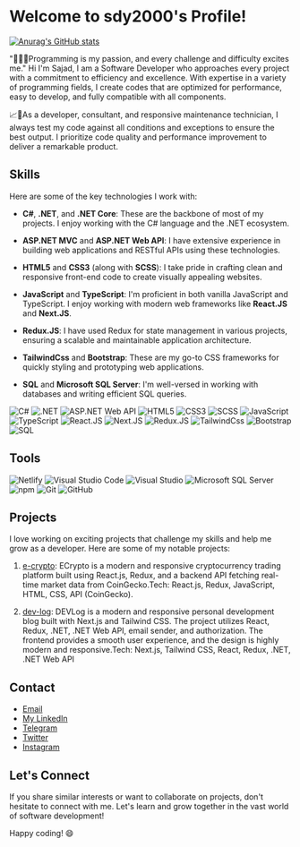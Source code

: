 # Welcome to sdy2000's Profile!
[![Anurag's GitHub stats](https://github-readme-stats.vercel.app/api?username=sdy2000&hide=stars,issues,contribs&theme=tokyonight)](https://github.com/anuraghazra/github-readme-stats)

"👨‍💻🔥Programming is my passion, and every challenge and difficulty excites me."
Hi I'm Sajad, I am a Software Developer who approaches every project with a commitment to efficiency and excellence. With expertise in a variety of programming fields, I create codes that are optimized for performance, easy to develop, and fully compatible with all components.

📈💯As a developer, consultant, and responsive maintenance technician, I always test my code against all conditions and exceptions to ensure the best output. I prioritize code quality and performance improvement to deliver a remarkable product.

## Skills

Here are some of the key technologies I work with:

- **C#**, **.NET**, and **.NET Core**: These are the backbone of most of my projects. I enjoy working with the C# language and the .NET ecosystem.

- **ASP.NET MVC** and **ASP.NET Web API**: I have extensive experience in building web applications and RESTful APIs using these technologies.

- **HTML5** and **CSS3** (along with **SCSS**): I take pride in crafting clean and responsive front-end code to create visually appealing websites.

- **JavaScript** and **TypeScript**: I'm proficient in both vanilla JavaScript and TypeScript. I enjoy working with modern web frameworks like **React.JS** and **Next.JS**.

- **Redux.JS**: I have used Redux for state management in various projects, ensuring a scalable and maintainable application architecture.

- **TailwindCss** and **Bootstrap**: These are my go-to CSS frameworks for quickly styling and prototyping web applications.

- **SQL** and **Microsoft SQL Server**: I'm well-versed in working with databases and writing efficient SQL queries.



![C#](https://img.shields.io/badge/C%23-%23239120.svg?style=for-the-badge&logo=c-sharp&logoColor=white)
![.NET](https://img.shields.io/badge/.NET-%235C2D91.svg?style=for-the-badge&logo=.net&logoColor=white)
![ASP.NET Web API](https://img.shields.io/badge/ASP.NET_Web_API-%23167C92.svg?style=for-the-badge&logo=asp.net&logoColor=white)
![HTML5](https://img.shields.io/badge/HTML5-%23E34F26.svg?style=for-the-badge&logo=html5&logoColor=white)
![CSS3](https://img.shields.io/badge/CSS3-%231572B6.svg?style=for-the-badge&logo=css3&logoColor=white)
![SCSS](https://img.shields.io/badge/SCSS-%23CC6699.svg?style=for-the-badge&logo=sass&logoColor=white)
![JavaScript](https://img.shields.io/badge/JavaScript-%23323330.svg?style=for-the-badge&logo=javascript&logoColor=%23F7DF1E)
![TypeScript](https://img.shields.io/badge/TypeScript-%233178C6.svg?style=for-the-badge&logo=typescript&logoColor=white)
![React.JS](https://img.shields.io/badge/React.JS-%2361DAFB.svg?style=for-the-badge&logo=react&logoColor=white)
![Next.JS](https://img.shields.io/badge/Next.JS-%23000000.svg?style=for-the-badge&logo=next.js&logoColor=white)
![Redux.JS](https://img.shields.io/badge/Redux.JS-%23764ABC.svg?style=for-the-badge&logo=redux&logoColor=white)
![TailwindCss](https://img.shields.io/badge/TailwindCss-%2338B2AC.svg?style=for-the-badge&logo=tailwind-css&logoColor=white)
![Bootstrap](https://img.shields.io/badge/Bootstrap-%23563D7C.svg?style=for-the-badge&logo=bootstrap&logoColor=white)
![SQL](https://img.shields.io/badge/SQL-%23F29111.svg?style=for-the-badge&logo=postgresql&logoColor=white)


## Tools
![Netlify](https://img.shields.io/badge/Netlify-%23000000.svg?style=for-the-badge&logo=netlify&logoColor=white)
![Visual Studio Code](https://img.shields.io/badge/Visual%20Studio%20Code-0078d7.svg?style=for-the-badge&logo=visual-studio-code&logoColor=white)
![Visual Studio](https://img.shields.io/badge/Visual%20Studio-5C2D91?style=for-the-badge&logo=visual-studio&logoColor=white)
![Microsoft SQL Server](https://img.shields.io/badge/Microsoft%20SQL%20Server-CC2927?style=for-the-badge&logo=microsoft%20sql%20server&logoColor=white)
![npm](https://img.shields.io/badge/npm-CB3837?style=for-the-badge&logo=npm&logoColor=white)
![Git](https://img.shields.io/badge/Git-%23F05032.svg?style=for-the-badge&logo=git&logoColor=white)
![GitHub](https://img.shields.io/badge/GitHub-%23121011.svg?style=for-the-badge&logo=github&logoColor=white)



## Projects

I love working on exciting projects that challenge my skills and help me grow as a developer. Here are some of my notable projects:

1. [e-crypto](https://github.com/sdy2000/e-crypto): ECrypto is a modern and responsive cryptocurrency trading platform built using React.js, Redux, and a backend API fetching real-time market data from CoinGecko.Tech: React.js, Redux, JavaScript, HTML, CSS, API (CoinGecko).

2. [dev-log](https://github.com/sdy2000/dev-log): DEVLog is a modern and responsive personal development blog built with Next.js and Tailwind CSS. The project utilizes React, Redux, .NET, .NET Web API, email sender, and authorization. The frontend provides a smooth user experience, and the design is highly modern and responsive.Tech: Next.js, Tailwind CSS, React, Redux, .NET, .NET Web API

## Contact

- [Email](sajjad.darvish.yektayi@gmail.com)
- [My LinkedIn](https://www.linkedin.com/in/sdy2000/)
- [Telegram](https://t.me/sdy2000)
- [Twitter](https://www.twitter.com/sdy20000)
- [Instagram](https://www.linkedin.com/in/sdy2000)

## Let's Connect

If you share similar interests or want to collaborate on projects, don't hesitate to connect with me. Let's learn and grow together in the vast world of software development!

Happy coding! 😄
